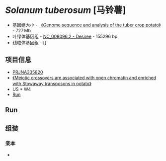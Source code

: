# *Solanum tuberosum* [马铃薯]
+ 基因组大小 - [《Genome sequence and analysis of the tuber crop potato》](https://www.nature.com/articles/nature10158) - 727 Mb
+ 叶绿体基因组 - [NC_008096.2 - Desiree](https://www.ncbi.nlm.nih.gov/nuccore/NC_008096.2) - 155296 bp
+ 线粒体基因组 - []

## 项目信息
+ [PRJNA335820](https://www.ncbi.nlm.nih.gov/bioproject/?term=PRJNA335820)
+ [《Meiotic crossovers are associated with open chromatin and enriched with Stowaway transposons in potato》](https://www.ncbi.nlm.nih.gov/pmc/articles/PMC5663088/)
+ US * W4
+ [Run](https://trace.ncbi.nlm.nih.gov/Traces/study/?acc=PRJNA356643&go=go)

## Run

## 组装

### 亲本
+ 
